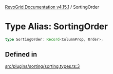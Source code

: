 [RevoGrid Documentation v4.15.1](README.md) / SortingOrder

# Type Alias: SortingOrder

```ts
type SortingOrder: Record<ColumnProp, Order>;
```

## Defined in

[src/plugins/sorting/sorting.types.ts:3](https://github.com/revolist/revogrid/blob/9d06c9d1de184a8cd977144efe5186ec5a7312cb/src/plugins/sorting/sorting.types.ts#L3)
